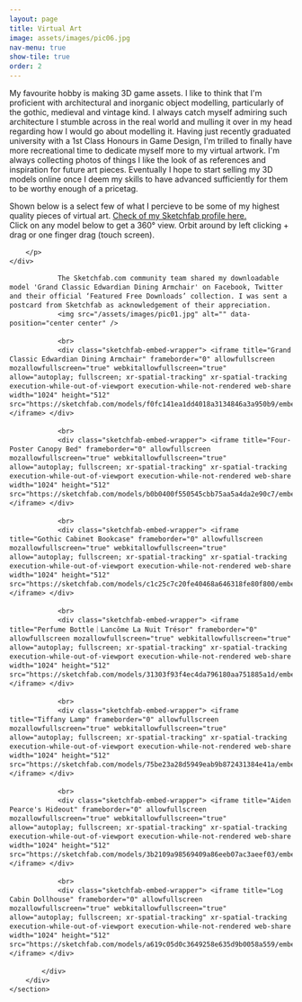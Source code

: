 ```yaml
---
layout: page
title: Virtual Art
image: assets/images/pic06.jpg
nav-menu: true
show-tile: true
order: 2
---
```


<!-- Main -->
<div id="main">


<!-- One -->
<section id="one">
	<div class="inner">
		<p>
		My favourite hobby is making 3D game assets. I like to think that I'm proficient with architectural and inorganic object modelling, particularly of the gothic, medieval and vintage kind. I always catch myself admiring such architecture I stumble across in the real world and mulling it over in my head regarding how I would go about modelling it. Having just recently graduated university with a 1st Class Honours in Game Design, I'm trilled to finally have more recreational time to dedicate myself more to my virtual artwork. I'm always collecting photos of things I like the look of as references and inspiration for future art pieces. Eventually I hope to start selling my 3D models online once I deem my skills to have advanced sufficiently for them to be worthy enough of a pricetag.
		</p>
		<p>
		Shown below is a select few of what I percieve to be some of my highest quality pieces of virtual art. <a href="https://sketchfab.com/michaelablanchfield/models">Check of my Sketchfab profile here.</a> 
		<br>
		Click on any model below to get a 360° view. Orbit around by left clicking + drag or one finger drag (touch screen). 

		</p>
	</div>
</section>

<!-- Two -->
<section id="two" class="spotlights">
	<section>
		<div class="content">
			<div class="inner">
				
				The Sketchfab.com community team shared my downloadable model 'Grand Classic Edwardian Dining Armchair' on Facebook, Twitter and their official ‘Featured Free Downloads’ collection. I was sent a postcard from Sketchfab as acknowledgement of their appreciation.
				<img src="/assets/images/pic01.jpg" alt="" data-position="center center" />
				
				<br>
				<div class="sketchfab-embed-wrapper"> <iframe title="Grand Classic Edwardian Dining Armchair" frameborder="0" allowfullscreen mozallowfullscreen="true" webkitallowfullscreen="true" allow="autoplay; fullscreen; xr-spatial-tracking" xr-spatial-tracking execution-while-out-of-viewport execution-while-not-rendered web-share width="1024" height="512" src="https://sketchfab.com/models/f0fc141ea1dd4018a3134846a3a950b9/embed"> </iframe> </div>
				
				<br>				
				<div class="sketchfab-embed-wrapper"> <iframe title="Four-Poster Canopy Bed" frameborder="0" allowfullscreen mozallowfullscreen="true" webkitallowfullscreen="true" allow="autoplay; fullscreen; xr-spatial-tracking" xr-spatial-tracking execution-while-out-of-viewport execution-while-not-rendered web-share width="1024" height="512" src="https://sketchfab.com/models/b0b0400f550545cbb75aa5a4da2e90c7/embed"> </iframe> </div>
				
				<br>				
				<div class="sketchfab-embed-wrapper"> <iframe title="Gothic Cabinet Bookcase" frameborder="0" allowfullscreen mozallowfullscreen="true" webkitallowfullscreen="true" allow="autoplay; fullscreen; xr-spatial-tracking" xr-spatial-tracking execution-while-out-of-viewport execution-while-not-rendered web-share width="1024" height="512" src="https://sketchfab.com/models/c1c25c7c20fe40468a646318fe80f800/embed"> </iframe> </div>

				<br>
				<div class="sketchfab-embed-wrapper"> <iframe title="Perfume Bottle｜Lancôme La Nuit Trésor" frameborder="0" allowfullscreen mozallowfullscreen="true" webkitallowfullscreen="true" allow="autoplay; fullscreen; xr-spatial-tracking" xr-spatial-tracking execution-while-out-of-viewport execution-while-not-rendered web-share width="1024" height="512" src="https://sketchfab.com/models/31303f93f4ec4da796180aa751885a1d/embed"> </iframe> </div>

				<br>
				<div class="sketchfab-embed-wrapper"> <iframe title="Tiffany Lamp" frameborder="0" allowfullscreen mozallowfullscreen="true" webkitallowfullscreen="true" allow="autoplay; fullscreen; xr-spatial-tracking" xr-spatial-tracking execution-while-out-of-viewport execution-while-not-rendered web-share width="1024" height="512" src="https://sketchfab.com/models/75be23a28d5949eab9b872431384e41a/embed"> </iframe> </div>
								
				<br>
				<div class="sketchfab-embed-wrapper"> <iframe title="Aiden Pearce's Hideout" frameborder="0" allowfullscreen mozallowfullscreen="true" webkitallowfullscreen="true" allow="autoplay; fullscreen; xr-spatial-tracking" xr-spatial-tracking execution-while-out-of-viewport execution-while-not-rendered web-share width="1024" height="512" src="https://sketchfab.com/models/3b2109a98569409a86eeb07ac3aeef03/embed"> </iframe> </div>
				
				<br>
				<div class="sketchfab-embed-wrapper"> <iframe title="Log Cabin Dollhouse" frameborder="0" allowfullscreen mozallowfullscreen="true" webkitallowfullscreen="true" allow="autoplay; fullscreen; xr-spatial-tracking" xr-spatial-tracking execution-while-out-of-viewport execution-while-not-rendered web-share width="1024" height="512" src="https://sketchfab.com/models/a619c05d0c3649258e635d9b0058a559/embed"> </iframe> </div>
				
			</div>
		</div>
	</section>	
</section>
</div>


